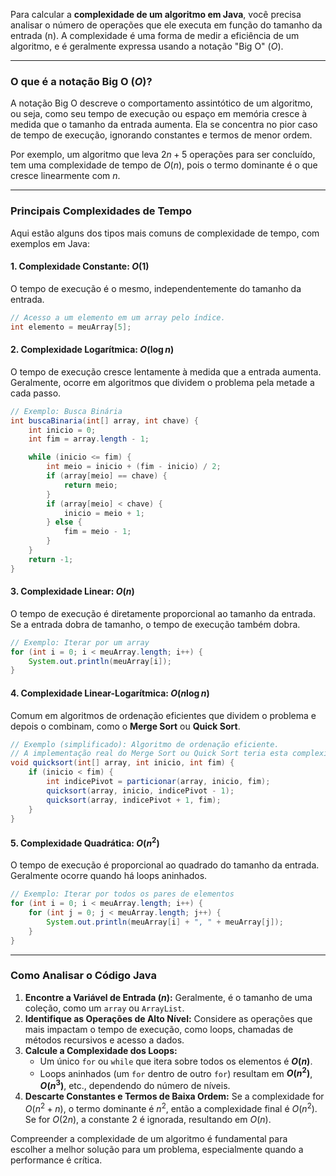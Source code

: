 Para calcular a **complexidade de um algoritmo em Java**, você precisa analisar o número de operações que ele executa em função do tamanho da entrada (n). A complexidade é uma forma de medir a eficiência de um algoritmo, e é geralmente expressa usando a notação "Big O" ($O$).

-----

### O que é a notação Big O ($O$)?

A notação Big O descreve o comportamento assintótico de um algoritmo, ou seja, como seu tempo de execução ou espaço em memória cresce à medida que o tamanho da entrada aumenta. Ela se concentra no pior caso de tempo de execução, ignorando constantes e termos de menor ordem.

Por exemplo, um algoritmo que leva $2n + 5$ operações para ser concluído, tem uma complexidade de tempo de $O(n)$, pois o termo dominante é o que cresce linearmente com $n$.

-----

### Principais Complexidades de Tempo

Aqui estão alguns dos tipos mais comuns de complexidade de tempo, com exemplos em Java:

#### 1\. Complexidade Constante: $O(1)$

O tempo de execução é o mesmo, independentemente do tamanho da entrada.

```java
// Acesso a um elemento em um array pelo índice.
int elemento = meuArray[5];
```

#### 2\. Complexidade Logarítmica: $O(\log n)$

O tempo de execução cresce lentamente à medida que a entrada aumenta. Geralmente, ocorre em algoritmos que dividem o problema pela metade a cada passo.

```java
// Exemplo: Busca Binária
int buscaBinaria(int[] array, int chave) {
    int inicio = 0;
    int fim = array.length - 1;

    while (inicio <= fim) {
        int meio = inicio + (fim - inicio) / 2;
        if (array[meio] == chave) {
            return meio;
        }
        if (array[meio] < chave) {
            inicio = meio + 1;
        } else {
            fim = meio - 1;
        }
    }
    return -1;
}
```

#### 3\. Complexidade Linear: $O(n)$

O tempo de execução é diretamente proporcional ao tamanho da entrada. Se a entrada dobra de tamanho, o tempo de execução também dobra.

```java
// Exemplo: Iterar por um array
for (int i = 0; i < meuArray.length; i++) {
    System.out.println(meuArray[i]);
}
```

#### 4\. Complexidade Linear-Logarítmica: $O(n \log n)$

Comum em algoritmos de ordenação eficientes que dividem o problema e depois o combinam, como o **Merge Sort** ou **Quick Sort**.

```java
// Exemplo (simplificado): Algoritmo de ordenação eficiente.
// A implementação real do Merge Sort ou Quick Sort teria esta complexidade.
void quicksort(int[] array, int inicio, int fim) {
    if (inicio < fim) {
        int indicePivot = particionar(array, inicio, fim);
        quicksort(array, inicio, indicePivot - 1);
        quicksort(array, indicePivot + 1, fim);
    }
}
```

#### 5\. Complexidade Quadrática: $O(n^2)$

O tempo de execução é proporcional ao quadrado do tamanho da entrada. Geralmente ocorre quando há loops aninhados.

```java
// Exemplo: Iterar por todos os pares de elementos
for (int i = 0; i < meuArray.length; i++) {
    for (int j = 0; j < meuArray.length; j++) {
        System.out.println(meuArray[i] + ", " + meuArray[j]);
    }
}
```

-----

### Como Analisar o Código Java

1.  **Encontre a Variável de Entrada ($n$):** Geralmente, é o tamanho de uma coleção, como um `array` ou `ArrayList`.
2.  **Identifique as Operações de Alto Nível:** Considere as operações que mais impactam o tempo de execução, como loops, chamadas de métodos recursivos e acesso a dados.
3.  **Calcule a Complexidade dos Loops:**
      * Um único `for` ou `while` que itera sobre todos os elementos é **$O(n)$**.
      * Loops aninhados (um `for` dentro de outro `for`) resultam em **$O(n^2)$**, **$O(n^3)$**, etc., dependendo do número de níveis.
4.  **Descarte Constantes e Termos de Baixa Ordem:** Se a complexidade for $O(n^2 + n)$, o termo dominante é $n^2$, então a complexidade final é $O(n^2)$. Se for $O(2n)$, a constante 2 é ignorada, resultando em $O(n)$.

Compreender a complexidade de um algoritmo é fundamental para escolher a melhor solução para um problema, especialmente quando a performance é crítica.
